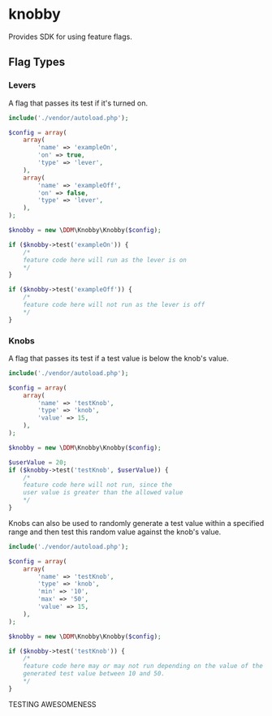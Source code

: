 # knobby

Provides SDK for using feature flags.

## Flag Types

### Levers

A flag that passes its test if it's turned on.

```php
include('./vendor/autoload.php');

$config = array(
    array(
        'name' => 'exampleOn',
        'on' => true,
        'type' => 'lever',
    ),
    array(
        'name' => 'exampleOff',
        'on' => false,
        'type' => 'lever',
    ),
);

$knobby = new \DDM\Knobby\Knobby($config);

if ($knobby->test('exampleOn')) {
    /*
    feature code here will run as the lever is on
    */
}

if ($knobby->test('exampleOff')) {
    /*
    feature code here will not run as the lever is off
    */
}
```

### Knobs

A flag that passes its test if a test value is below the knob's value.

```php
include('./vendor/autoload.php');

$config = array(
    array(
        'name' => 'testKnob',
        'type' => 'knob',
        'value' => 15,
    ),
);

$knobby = new \DDM\Knobby\Knobby($config);

$userValue = 20;
if ($knobby->test('testKnob', $userValue)) {
    /*
    feature code here will not run, since the
    user value is greater than the allowed value
    */
}
```

Knobs can also be used to randomly generate a test value within a specified range
and then test this random value against the knob's value.

```php
include('./vendor/autoload.php');

$config = array(
    array(
        'name' => 'testKnob',
        'type' => 'knob',
        'min' => '10',
        'max' => '50',
        'value' => 15,
    ),
);

$knobby = new \DDM\Knobby\Knobby($config);

if ($knobby->test('testKnob')) {
    /*
    feature code here may or may not run depending on the value of the randomly
    generated test value between 10 and 50.
    */
}
```

TESTING AWESOMENESS
